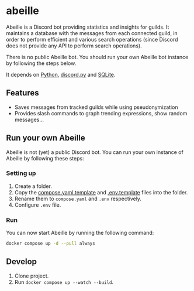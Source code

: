 # abeille
Abeille is a Discord bot providing statistics and insights for guilds. It maintains a database with the messages from each connected guild, in order to perform efficient and various search operations (since Discord does not provide any API to perform search operations).

There is no public Abeille bot. You should run your own Abeille bot instance by following the steps below.

It depends on [Python](https://github.com/python), [discord.py](https://github.com/Rapptz/discord.py) and [SQLite](https://github.com/sqlite/sqlite).

## Features
- Saves messages from tracked guilds while using pseudonymization
- Provides slash commands to graph trending expressions, show random messages...

## Run your own Abeille

Abeille is not (yet) a public Discord bot. You can run your own instance of Abeille by following these steps:

### Setting up
1. Create a folder.
2. Copy the [compose.yaml.template](compose.yaml.template) and [.env.template](.env.template) files into the folder.
3. Rename them to `compose.yaml` and `.env` respectively.
4. Configure `.env` file.

### Run

You can now start Abeille by running the following command:

```bash
docker compose up -d --pull always
```

## Develop

1. Clone project.
2. Run `docker compose up --watch --build`.